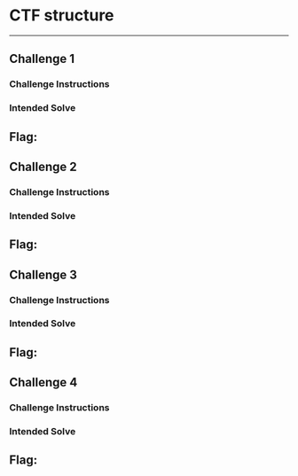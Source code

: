 # CTF structure
---
## Challenge 1
### Challenge Instructions
### Intended Solve
**Flag:**
---
## Challenge 2
### Challenge Instructions
### Intended Solve
**Flag:**
---
## Challenge 3
### Challenge Instructions
### Intended Solve
**Flag:**
---
## Challenge 4
### Challenge Instructions
### Intended Solve
**Flag:**
---

